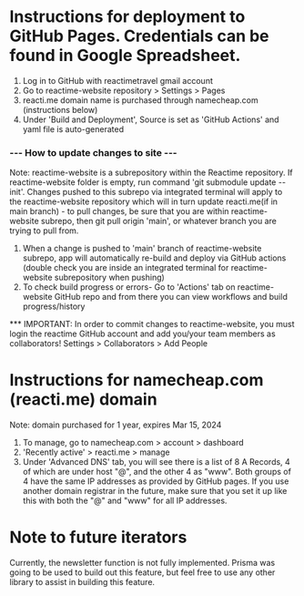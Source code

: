 # Instructions for deployment to GitHub Pages. Credentials can be found in Google Spreadsheet.

1. Log in to GitHub with reactimetravel gmail account
2. Go to reactime-website repository > Settings > Pages
3. reacti.me domain name is purchased through namecheap.com (instructions below)
4. Under 'Build and Deployment', Source is set as 'GitHub Actions' and yaml file is auto-generated

### --- How to update changes to site ---

Note: reactime-website is a subrepository within the Reactime repository. If reactime-website folder is empty, run command 'git submodule update --init'. Changes pushed to this subrepo via integrated terminal will apply to the reactime-website repository which will in turn update reacti.me(if in main branch) - to pull changes, be sure that you are within reactime-website subrepo, then git pull origin 'main', or whatever branch you are trying to pull from.

1. When a change is pushed to 'main' branch of reactime-website subrepo, app will automatically re-build and deploy via GitHub actions (double check you are inside an integrated terminal for reactime-website subrepository when pushing)
2. To check build progress or errors- Go to 'Actions' tab on reactime-website GitHub repo and from there you can view workflows and build progress/history

\*\*\* IMPORTANT: In order to commit changes to reactime-website, you must login the reactime GitHub account and add you/your team members as collaborators!
Settings > Collaborators > Add People

# Instructions for namecheap.com (reacti.me) domain

Note: domain purchased for 1 year, expires Mar 15, 2024

1. To manage, go to namecheap.com > account > dashboard
2. 'Recently active' > reacti.me > manage
3. Under 'Advanced DNS' tab, you will see there is a list of 8 A Records, 4 of which are under host "@", and the other 4 as "www". Both groups of 4 have the same IP addresses as provided by GitHub pages. If you use another domain registrar in the future, make sure that you set it up like this with both the "@" and "www" for all IP addresses.

# Note to future iterators

Currently, the newsletter function is not fully implemented. Prisma was going to be used to build out this feature, but feel free to use any other library to assist in building this feature.
